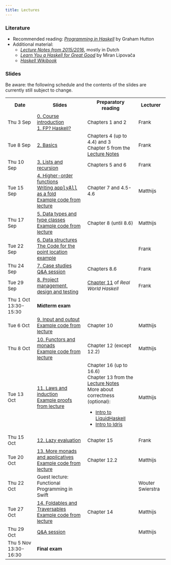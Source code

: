 ```yaml
---
title: Lectures
---
```


### Literature

* Recommended reading: [*Programming in Haskell*](http://www.cs.nott.ac.uk/~pszgmh/pih.html) by Graham Hutton
* Additional material:
    - [*Lecture Notes from 2015/2016*](http://www.cs.uu.nl/people/jur/FP-elec.pdf), mostly in Dutch
    - [*Learn You a Haskell for Great Good*](http://learnyouahaskell.com/) by Miran Lipovača
    - [*Haskell Wikibook*](https://en.wikibooks.org/wiki/Haskell)

### Slides

Be aware: the following schedule and the contents of the slides are
currently still subject to change.

<table class="table table-stripped" style="font-size: 15px;">
<tr>
<th>Date</th>
<th>Slides</th>
<th>Preparatory reading</th>
<th>Lecturer</th>
</tr>
<tr>
<td>Thu 3 Sep</td>
<td><a href="slides/fp-00-course-intro.pdf">0. Course introduction</a>
<br><a href="slides/fp-01-intro.pdf">1. FP? Haskell?</a></td>
<td>Chapters 1 and 2</td>
<td>Frank</td>
</tr>
<tr>
<td>Tue 8 Sep</td>
<td><a href="slides/fp-02-basics.pdf">2. Basics</a></td>
<td>Chapters 4 (up to 4.4) and 3
<br>Chapter 5 from the <a
href="http://www.staff.science.uu.nl/~hage0101/FP-elec.pdf">Lecture
Notes</a></td>
<td>Frank</td>
</tr>
<tr>
<td>Thu 10 Sep</td>
<td><a href="slides/fp-03-lists.pdf">3. Lists and recursion</a></td>
<td>Chapters 5 and 6</td>
<td>Frank</td>
</tr>
<tr>
<td>Tue 15 Sep</td>
<td><a href="slides/fp-04-h-o-functions.pdf">4. Higher-order functions</a>
<br><a href="applyAllFold.html">Writing <tt>applyAll</tt> as a fold</a>
<br><a href="slides/Lecture4.hs">Example code from lecture</a></td>
<td>Chapter 7 and 4.5-4.6</td>
<td>Matthijs</td>
</tr>
<tr>
<td>Thu 17 Sep</td>
<td><a href="slides/fp-05-data-classes.pdf">5. Data types and type classes</a>
<br><a href="slides/Lecture5.hs">Example code from lecture</a></td>
<td>Chapter 8 (until 8.6)</td>
<td>Matthijs</td>
</tr>
<tr>
<td>Tue 22 Sep</td>
<td><a href="slides/fp-06-data-structures-new.pdf">6. Data
structures</a><br/>
<a href="slides/sweep.hs">The Code for the point location example</a>
</td>
<td></td>
<td>Frank</td>
</tr>
<tr>
<td>Thu 24 Sep</td>
<td><a href="slides/fp-07-case-studies.pdf">7. Case studies</a>
<br><a href="slides/fp-qa-2019.pdf">Q&A session</a></td>
<td>Chapters 8.6</td>
<td>Frank</td>
</tr>
<tr>
<td>Tue 29 Sep</td>
<td><a href="slides/fp-08-project-design-test.pdf">8. Project management, design and testing</a></td>
<td><a href="http://book.realworldhaskell.org/read/testing-and-quality-assurance.html">Chapter 11</a> of <i>Real World Haskell</i></td>
<td>Frank</td>
</tr>
<tr class="warning">
<td>Thu 1 Oct 13:30-15:30</td>
<td><b>Midterm exam</b></td>
<td></td>
<td></td>
</tr>
<tr>
<td>Tue 6 Oct<br /></td>
<td><a href="slides/fp-09-io.pdf">9. Input and output</a>
<br><a href="slides/Lecture9.hs">Example code from lecture</a></td>
<td>Chapter 10</td>
<td>Matthijs</td>
</tr>
<tr>
<td>Thu 8 Oct</td>
<td><a href="slides/fp-10-monads-one.pdf">10. Functors and monads</a>
<br><a href="slides/Lecture10.hs">Example code from lecture</a></td>
<td>Chapter 12 (except 12.2)</td>
<td>Matthijs</td>
</tr>
<tr>
<td>Tue 13 Oct</td>
<td><a href="slides/fp-11-laws.pdf">11. Laws and induction</a>
<br><a href="slides/Lecture11.hs">Example proofs from lecture</a></td>
<td>Chapter 16 (up to 16.6)
<br>Chapter 13 from the <a href="http://www.staff.science.uu.nl/~hage0101/FP-elec.pdf">Lecture Notes</a>
<br>More about correctness (optional):
<ul>
<li><a href="https://www.youtube.com/watch?v=vQrutfPAERQ">Intro to LiquidHaskell</a></li>
<li><a href="https://www.youtube.com/watch?v=X36ye-1x_HQ">Intro to Idris</a></li>
</ul></td>
<td>Matthijs</td>
</tr>
<tr>
<td>Thu 15 Oct</td>
<td><a href="slides/fp-12-lazy-eval.pdf">12. Lazy evaluation</a></td>
<td>Chapter 15</td>
<td>Frank</td>
</tr>
<tr>
<td>Tue 20 Oct</td>
<td><a href="slides/fp-13-monads-two.pdf">13. More monads and applicatives</a>
<br><a href="slides/Lecture13.hs">Example code from lecture</a></td>
<td>Chapter 12.2</td>
<td>Matthijs</td>
</tr>
<tr>
<td>Thu 22 Oct</td>
<td>Guest lecture: Functional Programming in Swift</td>
<td></td>
<td>Wouter Swierstra</td>
</tr>
<tr>
<td>Tue 27 Oct</td>
<td><a href="slides/fp-14-monads-three.pdf">14. Foldables and Traversables</a>
<br><a href="slides/Lecture14.hs">Example code from lecture</a></td>
<td>Chapter 14</td>
<td>Matthijs</td>
</tr><tr>
<td>Thu 29 Oct<br /></td>
<td><a href="slides/fp-farewell-2018.pdf">Q&A session</a>
</td>
<td></td>
<td>Matthijs</td>
</tr><tr class="warning">
<td>Thu 5 Nov 13:30-16:30</td>
<td><b>Final exam</b></td>
<td></td>
</tr>
</table>